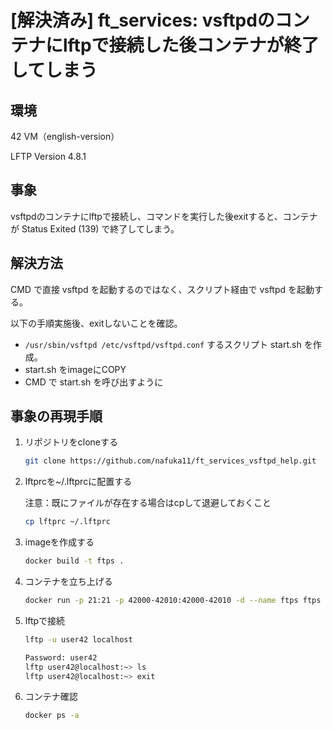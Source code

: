 # [解決済み] ft_services: vsftpdのコンテナにlftpで接続した後コンテナが終了してしまう

## 環境

42 VM（english-version）

LFTP Version 4.8.1

## 事象

vsftpdのコンテナにlftpで接続し、コマンドを実行した後exitすると、コンテナが Status Exited (139) で終了してしまう。

## 解決方法

CMD で直接 vsftpd を起動するのではなく、スクリプト経由で vsftpd を起動する。

以下の手順実施後、exitしないことを確認。

- `/usr/sbin/vsftpd /etc/vsftpd/vsftpd.conf` するスクリプト start.sh を作成。
- start.sh をimageにCOPY
- CMD で start.sh を呼び出すように

## 事象の再現手順

1. リポジトリをcloneする

   ```bash
   git clone https://github.com/nafuka11/ft_services_vsftpd_help.git
   ```

1. lftprcを~/.lftprcに配置する

   注意：既にファイルが存在する場合はcpして退避しておくこと

   ```bash
   cp lftprc ~/.lftprc
   ```

1. imageを作成する

   ```bash
   docker build -t ftps .
   ```

1. コンテナを立ち上げる

   ```bash
   docker run -p 21:21 -p 42000-42010:42000-42010 -d --name ftps ftps
   ```

1. lftpで接続

   ```bash
   lftp -u user42 localhost

   Password: user42
   lftp user42@localhost:~> ls
   lftp user42@localhost:~> exit
   ```

1. コンテナ確認

   ```bash
   docker ps -a
   ```

